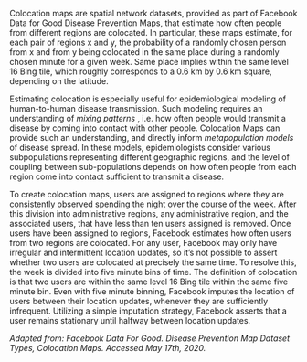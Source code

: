 Colocation maps are spatial network datasets, provided as part of Facebook Data for Good Disease Prevention Maps, that estimate how often people from different regions are colocated. In particular, these maps estimate, for each pair of regions x and y, the probability of a randomly chosen person from x and from y being colocated in the same place during a randomly chosen minute for a given week. Same place implies within the same level 16 Bing tile, which roughly corresponds to a 0.6 km by 0.6 km square, depending on the latitude.  

Estimating colocation is especially useful for epidemiological modeling of human-to-human disease transmission. Such modeling requires an understanding of *mixing patterns* , i.e. how often people would transmit a disease by coming into contact with other people. Colocation Maps can provide such an understanding, and directly inform *metapopulation models* of disease spread. In these models, epidemiologists consider various subpopulations representing different geographic regions, and the level of coupling between sub-populations depends on how often people from each region come into contact sufficient to transmit a disease.

To create colocation maps, users are assigned to regions where they are consistently observed spending the night over the course of the week. After this division into administrative regions, any administrative region, and the associated users, that have less than ten users assigned is removed. Once users have been assigned to regions, Facebook estimates how often users from two regions are colocated. For any user, Facebook may only have irregular and intermittent location updates, so it’s not possible to assert whether two users are colocated at precisely the same time. To resolve this, the week is divided into five minute bins of time. The definition of colocation is that two users are within the same level 16 Bing tile within the same five minute bin. Even with five minute binning, Facebook imputes the location of users between their location updates, whenever they are sufficiently infrequent. Utilizing a simple imputation strategy, Facebook asserts that a user remains stationary until halfway between location updates.  

*Adapted from: Facebook Data For Good. Disease Prevention Map Dataset Types, Colocation Maps. Accessed May 17th, 2020.*